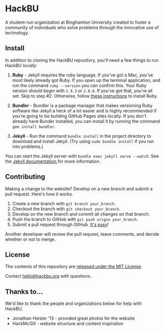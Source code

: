 # HackBU

A student-run organization at Binghamton University created to foster a community of individuals who solve problems through the innovative use of technology.

## Install

In addition to cloning the HackBU repository, you'll need a few things to run HackBU locally:

1. **Ruby** - Jekyll requires the ruby language. If you've got a Mac, you've most likely already got Ruby. If you open up the terminal application, and run the command `ruby --version` you can confirm this. Your Ruby version should begin with `1.9.3` or `2.0.0`. If you've got that, you're all set. Skip to step #2. Otherwise, follow [these instructions](https://www.ruby-lang.org/en/downloads/) to install Ruby.

2. **Bundler** - Bundler is a package manager that makes versioning Ruby software like Jekyll a heck of a lot easier and is highly recommended if you're going to be building GitHub Pages sites locally. If you don't already have Bunder installed, you can install it by running the command `gem install bundler`.

3. **Jekyll** - Run the command `bundle install` in the project directory to download and install Jekyll. (Try using `sudo bundle install` if you run into problems.)

You can start the Jekyll server with `bundle exec jekyll serve --watch`. See the [Jekyll documentation ](http://jekyllrb.com/docs/home/) for more information.

## Contributing

Making a change to the website? Develop on a new branch and submit a pull request. Here's how it works.

1. Create a new branch with `git branch your_branch`.
2. Checkout the branch with `git checkout your_branch`.
3. Develop on the new branch and commit all changes on that branch.
4. Push the branch to GitHub with `git push origin your_branch`.
5. Submit a pull request through GitHub. [It's easy](https://help.github.com/articles/using-pull-requests#initiating-the-pull-request)!

Another developer will review the pull request, leave comments, and decide whether or not to merge.

## License

The contents of this repository are [released under the MIT License](http://hackbu.org/LICENSE). 

Contact [hello@hackbu.org](mailto:hello@hackbu.org) with questions.

## Thanks to...

We'd like to thank the people and organizations below for help with HackBU.

* Jonathan Heisler '13 - provided great photos for the website
* HackMcGill - website structure and content inspiration